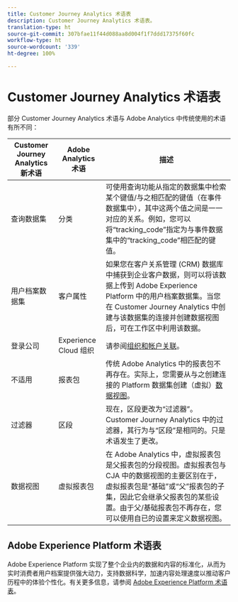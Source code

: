 ```yaml
---
title: Customer Journey Analytics 术语表
description: Customer Journey Analytics 术语表。
translation-type: ht
source-git-commit: 307bfae11f44d088aa8d004f1f7ddd17375f60fc
workflow-type: ht
source-wordcount: '339'
ht-degree: 100%

---
```



# Customer Journey Analytics 术语表

部分 Customer Journey Analytics 术语与 Adobe Analytics 中传统使用的术语有所不同：

| Customer Journey Analytics 新术语 | Adobe Analytics 术语 | 描述 |
|---|---|---|
| 查询数据集 | 分类 | 可使用查询功能从指定的数据集中检索某个键值/与之相匹配的键值（在事件数据集中），其中这两个值之间是一一对应的关系。例如，您可以将“tracking_code”指定为与事件数据集中的“tracking_code”相匹配的键值。 |
| 用户档案数据集 | 客户属性 | 如果您在客户关系管理 (CRM) 数据库中捕获到企业客户数据，则可以将该数据上传到 Adobe Experience Platform 中的用户档案数据集。当您在 Customer Journey Analytics 中创建与该数据集的连接并创建数据视图后，可在工作区中利用该数据。 |
| 登录公司 | Experience Cloud 组织 | 请参阅[组织和帐户关联](https://docs.adobe.com/content/help/zh-Hans/core-services/interface/manage-users-and-products/organizations.html#topic_C31CB834F109465A82ED57FF0563B3F1)。 |
| 不适用 | 报表包 | 传统 Adobe Analytics 中的报表包不再存在。实际上，您需要从与之创建连接的 Platform 数据集创建（虚拟）[数据视图](/help/data-views/create-dataview.md)。 |
| 过滤器 | 区段 | 现在，区段更改为“过滤器”。Customer Journey Analytics 中的过滤器，其行为与“区段”是相同的。只是术语发生了更改。 |
| 数据视图 | 虚拟报表包 | 在 Adobe Analytics 中，虚拟报表包是父报表包的分段视图。虚拟报表包与 CJA 中的数据视图的主要区别在于，虚拟报表包是“基础”或“父”报表包的子集，因此它会继承父报表包的某些设置。由于父/基础报表包不再存在，您可以使用自已的设置来定义数据视图。 |

## Adobe Experience Platform 术语表

Adobe Experience Platform 实现了整个企业内的数据和内容的标准化，从而为实时消费者用户档案提供强大动力，支持数据科学，加速内容处理速度以推动客户历程中的体验个性化。有关更多信息，请参阅 [Adobe Experience Platform 术语表](https://www.adobe.io/apis/experienceplatform/home/services/acp-glossary.html)。
